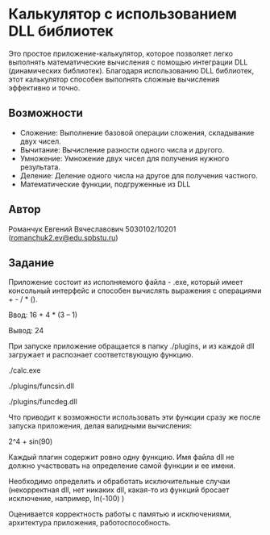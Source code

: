 # Калькулятор с использованием DLL библиотек

Это простое приложение-калькулятор, которое позволяет легко выполнять математические вычисления с помощью интеграции DLL (динамических библиотек). Благодаря использованию DLL библиотек, этот калькулятор способен выполнять сложные вычисления эффективно и точно.

## Возможности

- Сложение: Выполнение базовой операции сложения, складывание двух чисел.
- Вычитание: Вычисление разности одного числа и другого.
- Умножение: Умножение двух чисел для получения нужного результата.
- Деление: Деление одного числа на другое для получения частного.
- Математические функции, подгруженные из DLL

## Автор
Романчук Евгений Вячеславович 5030102/10201 (romanchuk2.ev@edu.spbstu.ru)

## Задание

Приложение состоит из исполняемого файла - .exe, который имеет консольный интерфейс и способен вычислять выражения с операциями + - / * ().

Ввод: 16 + 4 * (3 – 1)

Вывод: 24

При запуске приложение обращается в папку ./plugins, и из каждой dll загружает и распознает соответствующую функцию.

./calc.exe

./plugins/funcsin.dll

./plugins/funcdeg.dll

Что приводит к возможности использовать эти функции сразу же после запуска приложения, делая валидными вычисления:

2^4 + sin(90)

Каждый плагин содержит ровно одну функцию. Имя файла dll не должно участвовать на определение самой функции и ее имени.

Необходимо определить и обработать исключительные случаи (некорректная dll, нет никаких dll, какая-то из функций бросает исключение, например, ln(-100) )

Оценивается корректность работы с памятью и исключениями, архитектура приложения, работоспособность.
